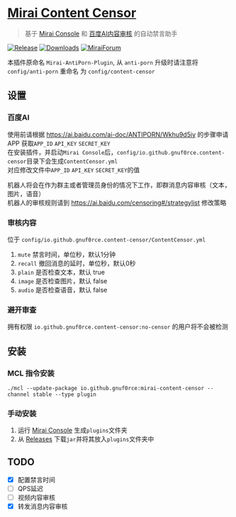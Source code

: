 # [Mirai Content Censor](https://github.com/gnuf0rce/mirai-content-censor)

> 基于 [Mirai Console](https://github.com/mamoe/mirai-console) 和 [百度AI内容审核](https://ai.baidu.com/ai-doc/ANTIPORN/) 的自动禁言助手

[![Release](https://img.shields.io/github/v/release/gnuf0rce/mirai-content-censor)](https://github.com/gnuf0rce/mirai-content-censor/releases)
[![Downloads](https://img.shields.io/github/downloads/gnuf0rce/mirai-content-censor/total)](https://shields.io/category/downloads)
[![MiraiForum](https://img.shields.io/badge/post-on%20MiraiForum-yellow)](https://mirai.mamoe.net/topic/293)

本插件原命名 `Mirai-AntiPorn-Plugin`, 从 `anti-porn` 升级时请注意将 `config/anti-porn` 重命名 为 `config/content-censor`

## 设置

### 百度AI

使用前请根据 <https://ai.baidu.com/ai-doc/ANTIPORN/Wkhu9d5iy> 的步骤申请APP 获取`APP_ID` `API_KEY` `SECRET_KEY`  
在安装插件，并启动`Mirai Console`后，`config/io.github.gnuf0rce.content-censor`目录下会生成`ContentCensor.yml`  
对应修改文件中`APP_ID` `API_KEY` `SECRET_KEY`的值

机器人将会在作为群主或者管理员身份的情况下工作，即群消息内容审核（文本，图片，语音）  
机器人的审核规则请到 <https://ai.baidu.com/censoring#/strategylist> 修改策略

### 审核内容

位于 `config/io.github.gnuf0rce.content-censor/ContentCensor.yml`

1. `mute` 禁言时间，单位秒，默认1分钟
1. `recall` 撤回消息的延时，单位秒，默认0秒
1. `plain` 是否检查文本，默认 true
1. `image` 是否检查图片，默认 false
1. `audio` 是否检查语音，默认 false

### 避开审查

拥有权限 `io.github.gnuf0rce.content-censor:no-censor` 的用户将不会被检测

## 安装


### MCL 指令安装

`./mcl --update-package io.github.gnuf0rce:mirai-content-censor --channel stable --type plugin`

### 手动安装

1. 运行 [Mirai Console](https://github.com/mamoe/mirai-console) 生成`plugins`文件夹
1. 从 [Releases](https://github.com/cssxsh/mirai-content-censor/releases) 下载`jar`并将其放入`plugins`文件夹中

## TODO

- [x] 配置禁言时间
- [ ] QPS延迟
- [ ] 视频内容审核
- [x] 转发消息内容审核
